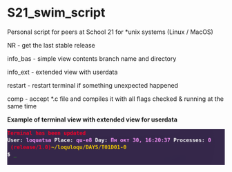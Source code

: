 # S21_swim_script
Personal script for peers at School 21 for *unix systems (Linux / MacOS)

NR       - get the last stable release

info_bas - simple view contents branch name and directory

info_ext - extended view with userdata

restart  - restart terminal if something unexpected happened

comp     - accept *.c file and compiles it with all flags checked & running at the same time

**Example of terminal view with extended view for userdata**

![terminal_screen](scr1.png)
